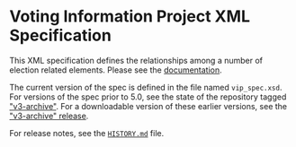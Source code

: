 # Voting Information Project XML Specification

This XML specification defines the relationships among a number of election
related elements. Please see the
[documentation](http://votinginfoproject.github.com/vip-specification/).

The current version of the spec is defined in the file named `vip_spec.xsd`.
For versions of the spec prior to 5.0, see the state of the repository
tagged ["v3-archive"][archive_tag].  For a downloadable version of these
earlier versions, see the ["v3-archive" release][archive_release].

For release notes, see the [`HISTORY.md`](HISTORY.md) file.


[archive_release]: https://github.com/votinginfoproject/vip-specification/releases/tag/v3-archive
[archive_tag]: https://github.com/votinginfoproject/vip-specification/tree/v3-archive
